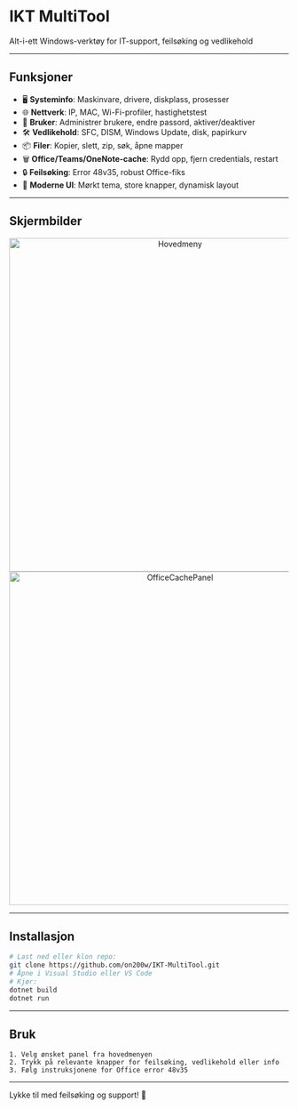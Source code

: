 # IKT MultiTool

Alt-i-ett Windows-verktøy for IT-support, feilsøking og vedlikehold

---

## Funksjoner
- 🖥️ **Systeminfo**: Maskinvare, drivere, diskplass, prosesser
- 🌐 **Nettverk**: IP, MAC, Wi-Fi-profiler, hastighetstest
- 👤 **Bruker**: Administrer brukere, endre passord, aktiver/deaktiver
- 🛠️ **Vedlikehold**: SFC, DISM, Windows Update, disk, papirkurv
- 📦 **Filer**: Kopier, slett, zip, søk, åpne mapper
- 🗑️ **Office/Teams/OneNote-cache**: Rydd opp, fjern credentials, restart
- 🔒 **Feilsøking**: Error 48v35, robust Office-fiks
- 🎨 **Moderne UI**: Mørkt tema, store knapper, dynamisk layout

---

## Skjermbilder
<p align="center">
  <img src="https://raw.githubusercontent.com/on200w/IKT-MultiTool/master/screenshots/mainmenu.png" width="600" alt="Hovedmeny">
  <img src="https://raw.githubusercontent.com/on200w/IKT-MultiTool/master/screenshots/officepanel.png" width="600" alt="OfficeCachePanel">
</p>

---

## Installasjon
```sh
# Last ned eller klon repo:
git clone https://github.com/on200w/IKT-MultiTool.git
# Åpne i Visual Studio eller VS Code
# Kjør:
dotnet build
dotnet run
```

---

## Bruk
```
1. Velg ønsket panel fra hovedmenyen
2. Trykk på relevante knapper for feilsøking, vedlikehold eller info
3. Følg instruksjonene for Office error 48v35
```

---

Lykke til med feilsøking og support! 🚀
